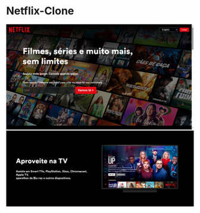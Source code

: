 # Netflix-Clone

![Minha Imagem](./assets/images/netflix.jpg)
![Minha Imagem](./assets/images/netflix2.jpg)
